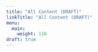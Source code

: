 ```yaml
---
title: "All Content (DRAFT)"
linkTitle: "All Content (DRAFT)"
menu:
  main:
    weight: 110
draft: true
---
```


